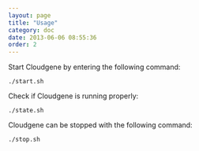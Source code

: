 ```yaml
---
layout: page
title: "Usage"
category: doc
date: 2013-06-06 08:55:36
order: 2
---
```


Start Cloudgene by entering the following command:

    ./start.sh


Check if Cloudgene is running properly:

    ./state.sh


Cloudgene can be stopped with the following command:

    ./stop.sh
